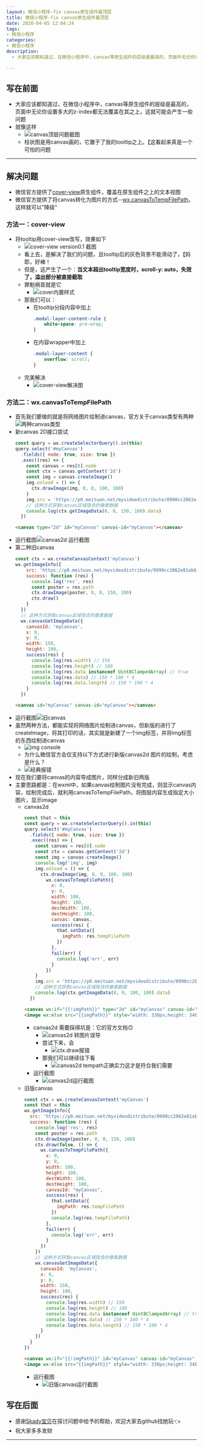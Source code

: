 ```yaml
---
layout: 微信小程序-fix canvas原生组件最顶层
title: 微信小程序-fix canvas原生组件最顶层
date: 2020-04-05 12:04:24
tags: 
- 微信小程序
categories:
- 微信小程序
description:
  - 大家应该都知道过，在微信小程序中，canvas等原生组件的层级是最高的，页面中无论你设置多大的z-index都无法覆盖在其之上，这就可能会产生一些问题

---
```




<style  type="text/css">
.lx-entry a {
    color: #191919;
    padding: 2px 0 1px 0;
    text-decoration: none;
    background-image: linear-gradient( transparent 0%, transparent calc(50% - 9px), rgba(247,65,65,.761) calc(50% - 9px), rgba(247,65,65,.761) 100% );
    transition: background-position 120ms ease-in-out, padding 120ms ease-in-out;
    background-size: 100% 200%;
    background-position: 0 0;
    word-break: break-word;
}

.lx-entry a:hover {
  background-image: linear-gradient( transparent 0%, transparent calc(50% - 9px), rgba(247,65,65,.761) calc(50% - 9px), rgba(247,65,65,.761) 100% );
  background-position: 0 100%;
}

.post-button a:hover {
  background-image: linear-gradient( transparent 0%, transparent calc(50% - 9px), transparent calc(50% - 9px), transparent 100% ) !important;
  background-position: 0 100% !important;
  outline: none !important;
  text-decoration: none !important;
}
</style>

## 写在前面
- 大家应该都知道过，在微信小程序中，canvas等原生组件的层级是最高的，页面中无论你设置多大的z-index都无法覆盖在其之上，这就可能会产生一些问题
- 就像这样
	- ![canvas顶层问题截图](https://imgconvert.csdnimg.cn/aHR0cDovL3AwLm1laXR1YW4ubmV0L215dmlkZW9kaXN0cmlidXRlL2UxYmQ5OTM2M2VkYjU1NTRmYjc5MzBlZDllMTA0ZjEwMTc2MDM0LnBuZw?x-oss-process=image/format,png)
	- 柱状图是用canvas画的，它置于了我的tooltip之上。【这看起来真是一个可怕的问题
  <!-- more -->
---

## 解决问题
- 微信官方提供了[cover-view](https://developers.weixin.qq.com/miniprogram/dev/component/cover-view.html)原生组件，覆盖在原生组件之上的文本视图
- 微信官方提供了将canvas转化为图片的方式--[wx.canvasToTempFilePath](https://developers.weixin.qq.com/miniprogram/dev/api/canvas/wx.canvasToTempFilePath.html)，这样就可以”降级“


### 方法一：cover-view
- 将tooltip用cover-view改写，效果如下
	- ![cover-view version0.1 截图](https://imgconvert.csdnimg.cn/aHR0cDovL3AwLm1laXR1YW4ubmV0L215dmlkZW9kaXN0cmlidXRlL2Y0MTZjZjhlMjNiZWEwMjNjYTM1M2JhOGExMDM1MDM2MzYyOTIucG5n?x-oss-process=image/format,png)
	- 看上去，是解决了我们的问题，且tooltip后的灰色背景不能滑动了，【妈耶，好棒！
	- 但是，这产生了一个：**当文本超出tooltip宽度时，scroll-y: auto，失效了，溢出部分被直接截取**
	- 罪魁祸首就是它
		- ![cover内置样式](https://imgconvert.csdnimg.cn/aHR0cDovL3AxLm1laXR1YW4ubmV0L215dmlkZW9kaXN0cmlidXRlL2M5ZDljYjZiZTQ0ZGY3YmJmNmRlMjAxNDM1ZmYzOTJjNDMxNDMucG5n?x-oss-process=image/format,png)
	- 那我们可以：
		- 在tooltip分段内容中加上
			```css
			.modal-layer-content-rule {
			    white-space: pre-wrap;
			}
			```
		- 在内容wrapper中加上
			```css
			.modal-layer-content {
			    overflow: scroll;
			}
			```
	- 完美解决
		- ![cover-view解决图](https://imgconvert.csdnimg.cn/aHR0cDovL3AxLm1laXR1YW4ubmV0L215dmlkZW9kaXN0cmlidXRlL2FhZjRkMDAyODdjZGI4M2Y0NWRhMGVkOTg3Mzc5MGNhNDQxMjkucG5n?x-oss-process=image/format,png)
### 方法二：wx.canvasToTempFilePath
- 首先我们要做的就是将网络图片绘制进canvas，官方关于canvas类型有两种
![两种canvas类型](https://imgconvert.csdnimg.cn/aHR0cDovL3AwLm1laXR1YW4ubmV0L215dmlkZW9kaXN0cmlidXRlL2E4ZjJmNjA5OGYxNmQ4MzY3NWJiN2I3OWY0ZDM1NWM1MTAwMDg3LnBuZw?x-oss-process=image/format,png)
- 新canvas 2D接口尝试
	```javascript
	const query = wx.createSelectorQuery().in(this)
    query.select('#myCanvas')
      .fields({ node: true, size: true })
      .exec((res) => {
        const canvas = res[0].node
        const ctx = canvas.getContext('2d')
        const img = canvas.createImage()
        img.onload = () => {
          ctx.drawImage(img, 0, 0, 100, 100)
        }
        img.src = 'https://p0.meituan.net/myvideodistribute/0990cc2062e81ab6cc11fd8690f8755042005.jpg'
        // 这种方式获取canvas区域隐含的像素数据
        console.log(ctx.getImageData(0, 0, 150, 100).data)
      })
	```
	```html
	<canvas type="2d" id="myCanvas" canvas-id="myCanvas"></canvas>
	```
- 运行截图![canvas2d 运行截图](https://imgconvert.csdnimg.cn/aHR0cDovL3AwLm1laXR1YW4ubmV0L215dmlkZW9kaXN0cmlidXRlLzE5ZWE3ZGYxYjg2ODUzOWFhNzVhY2E0OTAxYzI2MzU2OTk4NDYucG5n?x-oss-process=image/format,png)
- 第二种旧canvas
	```javascript
	const ctx = wx.createCanvasContext('myCanvas')
    wx.getImageInfo({
        src: 'https://p0.meituan.net/myvideodistribute/0990cc2062e81ab6cc11fd8690f8755042005.jpg',
        success: function (res) {
          console.log('res', res)
          const poster = res.path                                  
          ctx.drawImage(poster, 0, 0, 150, 100)
          ctx.draw()
        }
      })
      // 这种方式获取canvas区域隐含的像素数据
      wx.canvasGetImageData({
        canvasId: 'myCanvas',
        x: 0,
        y: 0,
        width: 150,
        height: 100,
        success(res) {
          console.log(res.width) // 150
          console.log(res.height) // 100
          console.log(res.data instanceof Uint8ClampedArray) // true
          console.log(res.data) // 150 * 100 * 4
          console.log(res.data.length) // 150 * 100 * 4
        }
      })
	```
	```html
	<canvas id="myCanvas" canvas-id="myCanvas"></canvas>
	```
- 运行截图![旧canvas](https://imgconvert.csdnimg.cn/aHR0cDovL3AwLm1laXR1YW4ubmV0L215dmlkZW9kaXN0cmlidXRlLzU4NTg5MzQ4MDc3Njk3OTA0OTRmZmIzOWRiNDdjMWRmNjk4ODQucG5n?x-oss-process=image/format,png)
- 虽然两种方法，都能实现将网络图片绘制进canvas，但新版的进行了createImage，将其打印的话，其实就是新建了一个img标签，并将img标签的东西绘制进canvas
	- ![img console](https://imgconvert.csdnimg.cn/aHR0cDovL3AxLm1laXR1YW4ubmV0L215dmlkZW9kaXN0cmlidXRlLzFjMjE1NzMzZTRkY2UzNGZiNzI4NDFhZWEyMDc0ZWIwMjQ1OTQucG5n?x-oss-process=image/format,png)
	- 为什么微信官方会仅支持以下方式进行新版canvas2d 图片的绘制，考虑是什么？
	- ![经典报错](https://imgconvert.csdnimg.cn/aHR0cDovL3AwLm1laXR1YW4ubmV0L215dmlkZW9kaXN0cmlidXRlL2JhYWQ1OWRhNDI4M2FjZmViZTY1NGQ0ZWZiNTAxZDZlMjAxMjE2LnBuZw?x-oss-process=image/format,png)
- 现在我们要将canvas的内容导成图片，同样分成新旧两版
- 主要思路都是：在wxml中，如果canvas绘制图片没有完成，则显示canvas内容，绘制完成后，就利用canvasToTempFilePath，将图层内容生成指定大小图片，显示image
	- canvas2d 
		```javascript
		const that = this
	    const query = wx.createSelectorQuery().in(this)
	    query.select('#myCanvas')
	      .fields({ node: true, size: true })
	      .exec((res) => {
	        const canvas = res[0].node
	        const ctx = canvas.getContext('2d')
	        const img = canvas.createImage()
	        console.log('img', img)
	        img.onload = () => {
	          ctx.drawImage(img, 0, 0, 100, 100)
	            wx.canvasToTempFilePath({
	              x: 0,
	              y: 0,
	              width: 100,
	              height: 100,
	              destWidth: 100,
	              destHeight: 100,
	              canvas: canvas,
	              success(res) {
	                that.setData({
	                  imgPath: res.tempFilePath
	                })
	              },
	              fail(err) {
	                console.log('err', err)
	              }
	            })
	        }
	        img.src = 'https://p0.meituan.net/myvideodistribute/0990cc2062e81ab6cc11fd8690f8755042005.jpg'
	        // 这种方式获取canvas区域隐含的像素数据
	        console.log(ctx.getImageData(0, 0, 100, 100).data)
	      })
		```
		```html
		<canvas wx:if="{{!imgPath}}" type="2d" id="myCanvas" canvas-id="myCanvas" style="width: 330px;height: 340px;"></canvas>
		<image wx:else src="{{imgPath}}" style="width: 330px;height: 340px;" />
		```
		- canvas2d 需要踩得坑是：它的官方文档🙃
			- ![canvas2d 转图片误导](https://imgconvert.csdnimg.cn/aHR0cDovL3AxLm1laXR1YW4ubmV0L215dmlkZW9kaXN0cmlidXRlL2UwM2Q1ZDg0YzYyNmI0NzlmZjBjOTlmNzA1YmRhYjg5NDc5MjcucG5n?x-oss-process=image/format,png)
			- 尝试下来，会
				- ![ctx.draw报错](https://imgconvert.csdnimg.cn/aHR0cDovL3AxLm1laXR1YW4ubmV0L215dmlkZW9kaXN0cmlidXRlL2UxMjRiY2Q3ZmNjYWI5ODBlNDdkMTk2YTMyZGQyODI4NDUzODcucG5n?x-oss-process=image/format,png)
			- 那我们可以继续往下看
				- ![canvas2d tempath正确实力](https://imgconvert.csdnimg.cn/aHR0cDovL3AwLm1laXR1YW4ubmV0L215dmlkZW9kaXN0cmlidXRlL2YxODk5NWFiNDY4N2IwYmZlYzhjZTZkZWU2ZWQxYmZjMTA1MTY1LnBuZw?x-oss-process=image/format,png)这才是符合我们需要
		- 运行截图
			- ![canvas2d运行截图](https://imgconvert.csdnimg.cn/aHR0cDovL3AxLm1laXR1YW4ubmV0L215dmlkZW9kaXN0cmlidXRlL2JmMzVlMzY4YzRjMmRhYTgxNTA0NzM0YTIxZGMxM2I2NDYwNzIucG5n?x-oss-process=image/format,png)
	- 旧版canvas
		```javascript
	    const ctx = wx.createCanvasContext('myCanvas')
	    const that = this
	    wx.getImageInfo({
	      src: 'https://p0.meituan.net/myvideodistribute/0990cc2062e81ab6cc11fd8690f8755042005.jpg',
	      success: function (res) {
	        console.log('res', res)
	        const poster = res.path
	        ctx.drawImage(poster, 0, 0, 150, 100)
	        ctx.draw(false, () => {
	          wx.canvasToTempFilePath({
	            x: 0,
	            y: 0,
	            width: 100,
	            height: 100,
	            destWidth: 100,
	            destHeight: 100,
	            canvasId: "myCanvas",
	            success(res) {
	              that.setData({
	                imgPath: res.tempFilePath
	              })
	              console.log(res.tempFilePath)
	            },
	            fail(err) {
	              console.log('err', err)
	            }
	          })
	        })
	        // 这种方式获取canvas区域隐含的像素数据
	        wx.canvasGetImageData({
	          canvasId: 'myCanvas',
	          x: 0,
	          y: 0,
	          width: 150,
	          height: 100,
	          success(res) {
	            console.log(res.width) // 150
	            console.log(res.height) // 100
	            console.log(res.data instanceof Uint8ClampedArray) // true
	            console.log(res.data) // 150 * 100 * 4
	            console.log(res.data.length) // 150 * 100 * 4
	          }
	        })
	      }
	    })
		```
		```html
		<canvas wx:if="{{!imgPath}}" id="myCanvas" canvas-id="myCanvas" style="width: 330px;height: 340px;"></canvas>
		<image wx:else src="{{imgPath}}" style="width: 330px;height: 340px;" />
		```
		- 运行截图
			- ![旧版canvas运行截图](https://imgconvert.csdnimg.cn/aHR0cDovL3AwLm1laXR1YW4ubmV0L215dmlkZW9kaXN0cmlidXRlL2EzZTRiYTBkYzc2NDgzYTM1NTYxZDcwNDUzNzZkNjZmNDU5MTgucG5n?x-oss-process=image/format,png)
## 写在后面
- 感谢[Skady宝贝](https://github.com/skadieyes)在探讨问题中给予的帮助，欢迎大家去github找她玩👈
- 祝大家多多发财
----
		
